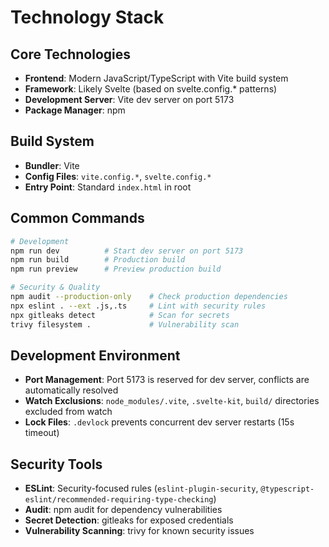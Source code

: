 # Technology Stack

## Core Technologies

- **Frontend**: Modern JavaScript/TypeScript with Vite build system
- **Framework**: Likely Svelte (based on svelte.config.* patterns)
- **Development Server**: Vite dev server on port 5173
- **Package Manager**: npm

## Build System

- **Bundler**: Vite
- **Config Files**: `vite.config.*`, `svelte.config.*`
- **Entry Point**: Standard `index.html` in root

## Common Commands

```bash
# Development
npm run dev          # Start dev server on port 5173
npm run build        # Production build
npm run preview      # Preview production build

# Security & Quality
npm audit --production-only    # Check production dependencies
npx eslint . --ext .js,.ts     # Lint with security rules
npx gitleaks detect            # Scan for secrets
trivy filesystem .             # Vulnerability scan
```

## Development Environment

- **Port Management**: Port 5173 is reserved for dev server, conflicts are automatically resolved
- **Watch Exclusions**: `node_modules/.vite`, `.svelte-kit`, `build/` directories excluded from watch
- **Lock Files**: `.devlock` prevents concurrent dev server restarts (15s timeout)

## Security Tools

- **ESLint**: Security-focused rules (`eslint-plugin-security`, `@typescript-eslint/recommended-requiring-type-checking`)
- **Audit**: npm audit for dependency vulnerabilities
- **Secret Detection**: gitleaks for exposed credentials
- **Vulnerability Scanning**: trivy for known security issues